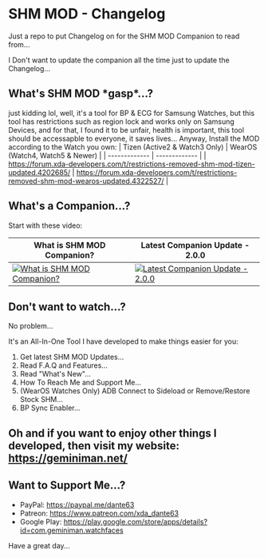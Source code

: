 # SHM MOD - Changelog

Just a repo to put Changelog on for the SHM MOD Companion to read from...

I Don't want to update the companion all the time just to update the Changelog...

## What's SHM MOD \*gasp\*...?

just kidding lol, well, it's a tool for BP & ECG for Samsung Watches, but this tool has restrictions such as region lock and works only on Samsung Devices, and for that, I found it to be unfair, health is important, this tool should be accessapble to everyone, it saves lives... Anyway, Install the MOD according to the Watch you own:
| Tizen (Active2 & Watch3 Only)  | WearOS (Watch4, Watch5 & Newer) |
| ------------- | ------------- |
| https://forum.xda-developers.com/t/restrictions-removed-shm-mod-tizen-updated.4202685/  | https://forum.xda-developers.com/t/restrictions-removed-shm-mod-wearos-updated.4322527/  |

## What's a Companion...?
Start with these video:

| What is SHM MOD Companion?  | Latest Companion Update - 2.0.0 |
| ------------- | ------------- |
| [![What is SHM MOD Companion?](https://img.youtube.com/vi/a0FO9pwqMkQ/0.jpg)](https://www.youtube.com/watch?v=a0FO9pwqMkQ)  | [![Latest Companion Update - 2.0.0](https://img.youtube.com/vi/Qx6Jorgbj0k/0.jpg)](https://www.youtube.com/watch?v=Qx6Jorgbj0k)  |

## Don't want to watch...?
No problem...

It's an All-In-One Tool I have developed to make things easier for you:
 1. Get latest SHM MOD Updates...
 2. Read F.A.Q and Features...
 3. Read "What's New"...
 4. How To Reach Me and Support Me...
 5. (WearOS Watches Only) ADB Connect to Sideload or Remove/Restore Stock SHM...
 6. BP Sync Enabler...
 
 ## Oh and if you want to enjoy other things I developed, then visit my website: https://geminiman.net/
 
 ## Want to Support Me...?
 
 + PayPal: https://paypal.me/dante63
 + Patreon: https://www.patreon.com/xda_dante63
 + Google Play: https://play.google.com/store/apps/details?id=com.geminiman.watchfaces
 
 Have a great day...
